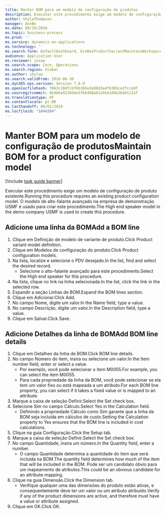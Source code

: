 ```yaml
---
title: Manter BOM para um modelo de configuração de produtos
description: Executar este procedimento exige um modelo de configuração de produto existente.
author: ShylaThompson
manager: AnnBe
ms.date: 08/29/2018
ms.topic: business-process
ms.prod: ''
ms.service: dynamics-ax-applications
ms.technology: ''
ms.search.form: DefaultDashboard, EcoResProductVariantMaintainWorkspace, PCProductConfigurationModelListPage, PCProductConfigurationModelDetails, PCBOMLineDetails, InventItemIdLookupSimple
audience: Application User
ms.reviewer: josaw
ms.search.scope: Core, Operations
ms.search.region: Global
ms.author: shylaw
ms.search.validFrom: 2016-06-30
ms.dyn365.ops.version: Version 7.0.0
ms.openlocfilehash: f663c28dfcbf6b365e3e88d3a4f6385ce2fcca9f
ms.sourcegitcommit: 8b4b6a9226d4e5f66498ab2a5b4160e26dd112af
ms.translationtype: HT
ms.contentlocale: pt-BR
ms.lasthandoff: 08/01/2019
ms.locfileid: "1844384"
---
```

# <a name="maintain-bom-for-a-product-configuration-model"></a><span data-ttu-id="4f0ef-103">Manter BOM para um modelo de configuração de produtos</span><span class="sxs-lookup"><span data-stu-id="4f0ef-103">Maintain BOM for a product configuration model</span></span>

[!include [task guide banner](../../includes/task-guide-banner.md)]

<span data-ttu-id="4f0ef-104">Executar este procedimento exige um modelo de configuração de produto existente.</span><span class="sxs-lookup"><span data-stu-id="4f0ef-104">Running this procedure requires an existing product configuration model.</span></span> <span data-ttu-id="4f0ef-105">O modelo de alto-falante avançado na empresa de demonstração USMF é usado para criar este procedimento.</span><span class="sxs-lookup"><span data-stu-id="4f0ef-105">The High end speaker model in the demo company USMF is used to create this procedure.</span></span>


## <a name="add-a-bom-line"></a><span data-ttu-id="4f0ef-106">Adicione uma linha da BOM</span><span class="sxs-lookup"><span data-stu-id="4f0ef-106">Add a BOM line</span></span>
1. <span data-ttu-id="4f0ef-107">Clique em Definição de modelo de variante de produto.</span><span class="sxs-lookup"><span data-stu-id="4f0ef-107">Click Product variant model definition.</span></span>
2. <span data-ttu-id="4f0ef-108">Clique em Modelos de configuração do produto.</span><span class="sxs-lookup"><span data-stu-id="4f0ef-108">Click Product configuration models.</span></span>
3. <span data-ttu-id="4f0ef-109">Na lista, localize e selecione o PDV desejado.</span><span class="sxs-lookup"><span data-stu-id="4f0ef-109">In the list, find and select the desired record.</span></span>
    * <span data-ttu-id="4f0ef-110">Selecione o alto-falante avançado para este procedimento.</span><span class="sxs-lookup"><span data-stu-id="4f0ef-110">Select the High end speaker for this procedure.</span></span>  
4. <span data-ttu-id="4f0ef-111">Na lista, clique no link na linha selecionada.</span><span class="sxs-lookup"><span data-stu-id="4f0ef-111">In the list, click the link in the selected row.</span></span>
5. <span data-ttu-id="4f0ef-112">Expandir a seção Linhas de BOM.</span><span class="sxs-lookup"><span data-stu-id="4f0ef-112">Expand the BOM lines section.</span></span>
6. <span data-ttu-id="4f0ef-113">Clique em Adicionar.</span><span class="sxs-lookup"><span data-stu-id="4f0ef-113">Click Add.</span></span>
7. <span data-ttu-id="4f0ef-114">No campo Nome, digite um valor.</span><span class="sxs-lookup"><span data-stu-id="4f0ef-114">In the Name field, type a value.</span></span>
8. <span data-ttu-id="4f0ef-115">No campo Descrição, digite um valor.</span><span class="sxs-lookup"><span data-stu-id="4f0ef-115">In the Description field, type a value.</span></span>
9. <span data-ttu-id="4f0ef-116">Clique em Salvar.</span><span class="sxs-lookup"><span data-stu-id="4f0ef-116">Click Save.</span></span>

## <a name="add-bom-line-details"></a><span data-ttu-id="4f0ef-117">Adicione Detalhes da linha de BOM</span><span class="sxs-lookup"><span data-stu-id="4f0ef-117">Add BOM line details</span></span>
1. <span data-ttu-id="4f0ef-118">Clique em Detalhes da linha de BOM.</span><span class="sxs-lookup"><span data-stu-id="4f0ef-118">Click BOM line details.</span></span>
2. <span data-ttu-id="4f0ef-119">No campo Número do item, insira ou selecione um valor.</span><span class="sxs-lookup"><span data-stu-id="4f0ef-119">In the Item number field, enter or select a value.</span></span>
    * <span data-ttu-id="4f0ef-120">Por exemplo, você pode selecionar o item M0055.</span><span class="sxs-lookup"><span data-stu-id="4f0ef-120">For example, you can select the item M0055.</span></span>  
    * <span data-ttu-id="4f0ef-121">Para cada propriedade da linha da BOM, você pode selecionar se ela tem um valor fixo ou está mapeada a um atributo.</span><span class="sxs-lookup"><span data-stu-id="4f0ef-121">For each BOM line property, you can select if it takes a fixed value or is mapped to an attribute.</span></span>  
3. <span data-ttu-id="4f0ef-122">Marque a caixa de seleção Definir.</span><span class="sxs-lookup"><span data-stu-id="4f0ef-122">Select the Set check box.</span></span>
4. <span data-ttu-id="4f0ef-123">Selecione Sim no campo Cálculo.</span><span class="sxs-lookup"><span data-stu-id="4f0ef-123">Select Yes in the Calculation field.</span></span>
    * <span data-ttu-id="4f0ef-124">Definindo a propriedade Cálculo como Sim garante que a linha da BOM seja incluída em cálculos de custo.</span><span class="sxs-lookup"><span data-stu-id="4f0ef-124">Setting the Calculation property to Yes ensures that the BOM line is included in cost calculations.</span></span>  
5. <span data-ttu-id="4f0ef-125">Clique na guia Configuração.</span><span class="sxs-lookup"><span data-stu-id="4f0ef-125">Click the Setup tab.</span></span>
6. <span data-ttu-id="4f0ef-126">Marque a caixa de seleção Definir.</span><span class="sxs-lookup"><span data-stu-id="4f0ef-126">Select the Set check box.</span></span>
7. <span data-ttu-id="4f0ef-127">No campo Quantidade, insira um número.</span><span class="sxs-lookup"><span data-stu-id="4f0ef-127">In the Quantity field, enter a number.</span></span>
    * <span data-ttu-id="4f0ef-128">O campo Quantidade determina a quantidade do item que será incluída na BOM.</span><span class="sxs-lookup"><span data-stu-id="4f0ef-128">The quantity field determines how much of the item that will be included in the BOM.</span></span> <span data-ttu-id="4f0ef-129">Pode ser um candidato óbvio para um mapeamento de atributos.</span><span class="sxs-lookup"><span data-stu-id="4f0ef-129">This could be an obvious candidate for an attribute mapping.</span></span>  
8. <span data-ttu-id="4f0ef-130">Clique na guia Dimensão.</span><span class="sxs-lookup"><span data-stu-id="4f0ef-130">Click the Dimension tab.</span></span>
    * <span data-ttu-id="4f0ef-131">Verifique qualquer uma das dimensões do produto estão ativas, e consequentemente deve ter um valor ou um atributo atribuído.</span><span class="sxs-lookup"><span data-stu-id="4f0ef-131">Verify if any of the product dimensions are active,  and therefore must have a value or attribute assigned.</span></span>  
9. <span data-ttu-id="4f0ef-132">Clique em OK.</span><span class="sxs-lookup"><span data-stu-id="4f0ef-132">Click OK.</span></span>

